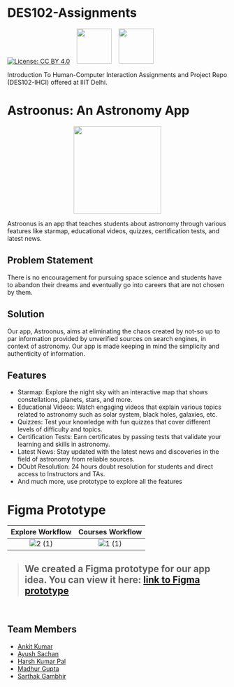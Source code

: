 # DES102-Assignments  
[![License: CC BY 4.0](https://img.shields.io/badge/License-CC_BY_4.0-brightgreen.svg)](https://creativecommons.org/licenses/by/4.0/) 
&nbsp;&nbsp;    [<img src="https://user-images.githubusercontent.com/79627254/226125770-a5f8c30a-44e6-4f43-b390-f5ef252914df.png" width="80" height = ""/>](https://www.figma.com/proto/szWw1TAiKRyx429Z5nkSvS/Astroonus_version_1.0.1?node-id=18-546&scaling=scale-down&page-id=0%3A1&starting-point-node-id=18%3A546&show-proto-sidebar=1) 
&nbsp;&nbsp;        [<img src="https://user-images.githubusercontent.com/79627254/226126151-278c6dbd-30f2-45ef-845f-ff6607b89d1b.png" width="80" height = ""/>](https://www.canva.com/design/DAE6y2Hr7eU/01Hb5i9of0yVVoxhVdP-Rw/view?utm_content=DAE6y2Hr7eU&utm_campaign=designshare&utm_medium=link&utm_source=homepage_design_menu) 

Introduction To Human-Computer Interaction Assignments and Project Repo (DES102-IHCI) offered at IIIT Delhi.
<!--- Ankit kumar -->


# Astroonus: An Astronomy App 
<p align="center">
<img src="https://user-images.githubusercontent.com/79627254/226136686-c0f244f7-250e-461f-baf7-8b8fe9af5fcc.png" width="200" />
</p>

Astroonus is an app that teaches students about astronomy through various features like starmap, educational videos, quizzes, certification tests, and latest news.

## Problem Statement

There is no encouragement for pursuing space science and students have to abandon their dreams and eventually go into careers that are not chosen by them.

## Solution

Our app, Astroonus, aims at eliminating the chaos created by not-so up to par information provided by unverified sources on search engines, in context of astronomy. Our app is made keeping in mind the simplicity and authenticity of information.

## Features

- Starmap: Explore the night sky with an interactive map that shows constellations, planets, stars, and more.
- Educational Videos: Watch engaging videos that explain various topics related to astronomy such as solar system, black holes, galaxies, etc.
- Quizzes: Test your knowledge with fun quizzes that cover different levels of difficulty and topics.
- Certification Tests: Earn certificates by passing tests that validate your learning and skills in astronomy.
- Latest News: Stay updated with the latest news and discoveries in the field of astronomy from reliable sources.
- DOubt Resolution: 24 hours doubt resolution for students and direct access to Instructors and TAs.
- And much more, use prototype to explore all the features

# Figma Prototype


|Explore Workflow|Courses Workflow|
|:-:|:-:|
|![2 (1)](https://user-images.githubusercontent.com/79627254/226139173-5d12ec13-94a5-464d-b8b4-9717ee0cdf31.gif)|![1 (1)](https://user-images.githubusercontent.com/79627254/226139180-65c9859f-c64d-48d2-a8b3-99a794aae088.gif)|

>##  **We created a Figma prototype for our app idea. You can view it here: [link to Figma prototype](https://www.figma.com/proto/szWw1TAiKRyx429Z5nkSvS/Astroonus_version_1.0.1?node-id=18-546&scaling=scale-down&page-id=0%3A1&starting-point-node-id=18%3A546&show-proto-sidebar=1)**


<br>

## Team Members

- [Ankit Kumar](https://www.instagram.com/ankitkat042/)
- [Ayush Sachan](https://www.instagram.com/ayushsachan02/)
- [Harsh Kumar Pal](https://www.instagram.com/harshkumarpal_002/)
- [Madhur Gupta](https://www.instagram.com/__madhur__gupta__/)
- [Sarthak Gambhir](https://www.instagram.com/whatevah_man/)
 
